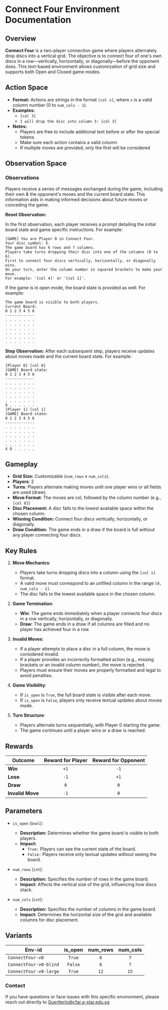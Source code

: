 # Connect Four Environment Documentation

## Overview

**Connect Four** is a two-player connection game where players alternately drop discs into a vertical grid. The objective is to connect four of one's own discs in a row—vertically, horizontally, or diagonally—before the opponent does. This text-based environment allows customization of grid size and supports both Open and Closed game modes.

## Action Space

- **Format:** Actions are strings in the format `[col x]`, where `x` is a valid column number (0 to `num_cols - 1`).
- **Examples:** 
    - `[col 3]`
    - `I will drop the disc into column 3: [col 3]` 
- **Notes:** 
    - Players are free to include additional text before or after the special tokens.
    - Make sure each action contains a valid column 
    - If multiple moves are provided, only the first will be considered


## Observation Space

### Observations

Players receive a series of messages exchanged during the game, including their own & the opponent's moves and the current board state. This information aids in making informed decisions about future moves or conceding the game.

**Reset Observation:**

In the first observation, each player receives a prompt detailing the initial board state and game specific instructions. For example:
```plaintext
[GAME] You are Player 0 in Connect Four.
Your disc symbol: X.
The game board has 6 rows and 7 columns.
Players take turns dropping their disc into one of the columns (0 to 6).
First to connect four discs vertically, horizontally, or diagonally wins.
On your turn, enter the column number in squared brackets to make your move.
For example: '[col 4]' or '[col 1]'.
```
If the game is in open mode, the board state is provided as well. For example:
```plaintext
The game board is visible to both players.
Current Board:
0 1 2 3 4 5 6
-------------
. . . . . . .
. . . . . . .
. . . . . . .
. . . . . . .
. . . . . . .
. . . . . . .
```

**Step Observation:**
After each subsequent step, players receive updates about moves made and the current board state. For example:
```plaintext
[Player 0] [col 0]
[GAME] Board state:
0 1 2 3 4 5 6
-------------
. . . . . . .
. . . . . . .
. . . . . . .
. . . . . . .
. . . . . . .
X . . . . . .
[Player 1] [col 1]
[GAME] Board state:
0 1 2 3 4 5 6
-------------
. . . . . . .
. . . . . . .
. . . . . . .
. . . . . . .
. . . . . . .
X O . . . . .

```


## Gameplay
- **Grid Size:** Customizable (`num_rows` x `num_cols`).
- **Players**: 2
- **Turns**: Players alternate making moves until one player wins or all fields are used (draw).
- **Move Format**: The moves are col, followed by the column number (e.g., `[col 0]`)
- **Disc Placement:** A disc falls to the lowest available space within the chosen column.
- **Winning Condition:** Connect four discs vertically, horizontally, or diagonally.
- **Draw Condition:** The game ends in a draw if the board is full without any player connecting four discs.

## Key Rules

1. **Move Mechanics**:
    - Players take turns dropping discs into a column using the `[col x]` format.
    - A valid move must correspond to an unfilled column in the range `[0, num_cols - 1]`.
    - The disc falls to the lowest available space in the chosen column.

2. **Game Termination**:
    - **Win**: The game ends immediately when a player connects four discs in a row vertically, horizontally, or diagonally.
    - **Draw**: The game ends in a draw if all columns are filled and no player has achieved four in a row.

3. **Invalid Moves**:
    - If a player attempts to place a disc in a full column, the move is considered invalid.
    - If a player provides an incorrectly formatted action (e.g., missing brackets or an invalid column number), the move is rejected.
    - Players must ensure their moves are properly formatted and legal to avoid penalties.

4. **Game Visibility**:
    - If `is_open` is `True`, the full board state is visible after each move.
    - If `is_open` is `False`, players only receive textual updates about moves made.

5. **Turn Structure**:
    - Players alternate turns sequentially, with Player 0 starting the game.
    - The game continues until a player wins or a draw is reached.




## Rewards

| Outcome          | Reward for Player  | Reward for Opponent |
|------------------|:------------------:|:-------------------:|
| **Win**          |       `+1`         |        `-1`         |
| **Lose**         |       `-1`         |        `+1`         |
| **Draw**         |        `0`         |         `0`         |
| **Invalid Move** |       `-1`         |         `0`         |

## Parameters

- `is_open` (`bool`): 
  - **Description:** Determines whether the game board is visible to both players.
  - **Impact:** 
    - `True:` Players can see the current state of the board.
    - `False:` Players receive only textual updates without seeing the board.

- `num_rows` (`int`): 
  - **Description:** Specifies the number of rows in the game board.
  - **Impact:** Affects the vertical size of the grid, influencing how discs stack.

- `num_cols` (`int`): 
  - **Description:** Specifies the number of columns in the game board.
  - **Impact:** Determines the horizontal size of the grid and available columns for disc placement.

## Variants

| Env-id                   | is_open | num_rows | num_cols |
|--------------------------|:-------:|:--------:|:--------:|
| `ConnectFour-v0`         | `True`  | `6`      | `7`      |
| `ConnectFour-v0-blind`   | `False` | `6`      | `7`      |
| `ConnectFour-v0-large`   | `True`  | `12`     | `15`     |


### Contact
If you have questions or face issues with this specific environment, please reach out directly to Guertlerlo@cfar.a-star.edu.sg